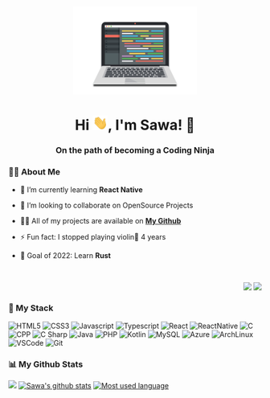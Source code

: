 <p align="center"><img width="auto" height="175px" src="./laptop.png"/></p>

<h1 align="center">Hi <img src="./wave.gif" width="30px">, I'm Sawa! 🐧</h1>
<h3 align="center">On the path of becoming a Coding Ninja</h3>


### 🙋‍♂️ About Me

- 🌱 I’m currently learning **React Native**

- 👯 I’m looking to collaborate on OpenSource Projects

- 👨‍💻 All of my projects are available on [**My Github**](https://github.com/sawaYch?tab=repositories)

- ⚡ Fun fact: I stopped playing violin🎻 4 years

- 🥅 Goal of 2022: Learn **Rust**
<br/>
<p align="right">
<img src="https://komarev.com/ghpvc/?username=sawaych&color=ff69b4"/>
<img src="https://img.shields.io/github/followers/sawaych?label=Followers&style=social"/>
</p>


### 🚀 My Stack
![HTML5](https://img.shields.io/badge/-HTML5-E34F26?style=flat&logo=html5&logoColor=white)
![CSS3](https://img.shields.io/badge/-CSS3-1572B6?style=flat&logo=css3)
![Javascript](https://img.shields.io/badge/-JavaScript-EDD222?style=flat&logo=javascript&logoColor=white)
![Typescript](https://img.shields.io/badge/TypeScript-007ACC?style=flat&logo=typescript&logoColor=white)
![React](https://img.shields.io/badge/React-20232A?style=flat&logo=react&logoColor=61DAFB)
![ReactNative](https://img.shields.io/badge/React_Native-20232A?style=flat&logo=react&logoColor=61DAFB)
![C](https://img.shields.io/badge/C-00599C?style=flat&logo=c&logoColor=white)
![CPP](https://img.shields.io/badge/C%2B%2B-00599C?style=flat&logo=c%2B%2B&logoColor=white)
![C Sharp](https://img.shields.io/badge/C%23-239120?style=flat&logo=c-sharp&logoColor=white)
![Java](https://img.shields.io/badge/Java-ED8B00?style=flat&logo=java&logoColor=white)
![PHP](https://img.shields.io/badge/PHP-777BB4?style=flat&logo=php&logoColor=white)
![Kotlin](https://img.shields.io/badge/Kotlin-0095D5?&style=flat&logo=kotlin&logoColor=white)
![MySQL](https://img.shields.io/badge/MySQL-00000F?style=flat&logo=mysql&logoColor=white)
![Azure](https://img.shields.io/badge/Microsoft_Azure-0089D6?style=flat&logo=microsoft-azure&logoColor=white)
![ArchLinux](https://img.shields.io/badge/Arch_Linux-1793D1?style=flat&logo=arch-linux&logoColor=white)
![VSCode](https://img.shields.io/badge/-VSCode-007ACC?style=flat&logo=visual-studio-code&logoColor=white)
![Git](https://img.shields.io/badge/-Git-F05032?style=flat&logo=git&logoColor=white)

### 📊 My Github Stats
![](https://github-readme-streak-stats.herokuapp.com/?user=sawaych&theme=black-ice&hide_border=true&stroke=0000&background=060A0CD0)
[![Sawa's github stats](https://github-readme-stats.vercel.app/api?username=sawaych&theme=dracula&hide_border=true&bg_color=0D1117&show_icons=true&count_private=true)](https://github.com/sawaych/github-readme-stats)
[![Most used language](https://github-readme-stats.vercel.app/api/top-langs/?username=sawaych&theme=dracula&langs_count=8&count_private=true&layout=compact&hide_border=true&bg_color=0D1117)](https://github.com/sawaych/github-readme-stats)



